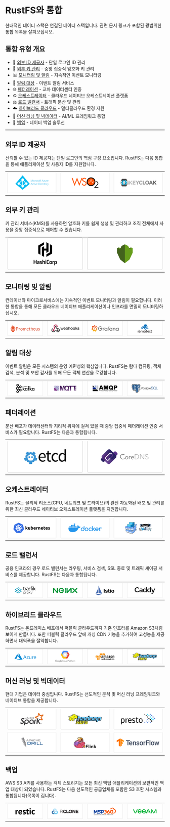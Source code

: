 # RustFS와 통합

현대적인 데이터 스택은 연결된 데이터 스택입니다. 관련 문서 링크가 포함된 광범위한 통합 목록을 살펴보십시오.

## 통합 유형 개요

- 👥 [외부 ID 제공자](#외부-id-제공자) - 단일 로그인 ID 관리
- 🔐 [외부 키 관리](#외부-키-관리) - 중앙 집중식 암호화 키 관리
- 📊 [모니터링 및 알림](#모니터링-및-알림) - 지속적인 이벤트 모니터링
- 🔔 [알림 대상](#알림-대상) - 이벤트 알림 서비스
- 🌐 [페더레이션](#페더레이션) - 교차 데이터센터 인증
- ⚙️ [오케스트레이터](#오케스트레이터) - 클라우드 네이티브 오케스트레이션 플랫폼
- ⚖️ [로드 밸런서](#로드-밸런서) - 트래픽 분산 및 관리
- ☁️ [하이브리드 클라우드](#하이브리드-클라우드) - 멀티클라우드 환경 지원
- 🤖 [머신 러닝 및 빅데이터](#머신-러닝-및-빅데이터) - AI/ML 프레임워크 통합
- 💾 [백업](#백업) - 데이터 백업 솔루션

---

## 외부 ID 제공자

신뢰할 수 있는 ID 제공자는 단일 로그인의 핵심 구성 요소입니다. RustFS는 다음 통합을 통해 애플리케이션 및 사용자 ID를 지원합니다.

| | | |
|---|---|---|
| ![ID 제공자 1](./images/identity-1.png) | ![ID 제공자 2](./images/identity-2.png) | ![ID 제공자 3](./images/identity-3.png) |

## 외부 키 관리

키 관리 서비스(KMS)를 사용하면 암호화 키를 쉽게 생성 및 관리하고 조직 전체에서 사용을 중앙 집중식으로 제어할 수 있습니다.

| | |
|---|---|
| ![키 관리 1](./images/kms-1.png) | ![키 관리 2](./images/kms-2.png) |

## 모니터링 및 알림

컨테이너와 마이크로서비스에는 지속적인 이벤트 모니터링과 알림이 필요합니다. 이러한 통합을 통해 모든 클라우드 네이티브 애플리케이션이나 인프라를 면밀히 모니터링하십시오.

| | | | |
|---|---|---|---|
| ![모니터링 1](./images/monitoring-1.png) | ![모니터링 2](./images/monitoring-2.png) | ![모니터링 3](./images/monitoring-3.png) | ![모니터링 4](./images/monitoring-4.png) |

## 알림 대상

이벤트 알림은 모든 시스템의 운영 예민성의 핵심입니다. RustFS는 람다 컴퓨팅, 객체 검색, 분석 및 보안 감사를 위해 모든 객체 연산을 로깅합니다.

| | | | |
|---|---|---|---|
| ![알림 1](./images/notification-1.png) | ![알림 2](./images/notification-2.png) | ![알림 3](./images/notification-3.png) | ![알림 4](./images/notification-4.png) |

## 페더레이션

분산 배포가 데이터센터와 지리적 위치에 걸쳐 있을 때 중앙 집중식 페더레이션 인증 서비스가 필요합니다. RustFS는 다음과 통합됩니다.

| | |
|---|---|
| ![페더레이션 1](./images/federation-1.png) | ![페더레이션 2](./images/federation-2.png) |

## 오케스트레이터

RustFS는 물리적 리소스(CPU, 네트워크 및 드라이브)의 완전 자동화된 배포 및 관리를 위한 최신 클라우드 네이티브 오케스트레이션 플랫폼을 지원합니다.

| | | |
|---|---|---|
| ![오케스트레이터 1](./images/orchestrator-1.png) | ![오케스트레이터 2](./images/orchestrator-2.png) | ![오케스트레이터 3](./images/orchestrator-3.png) |

## 로드 밸런서

공용 인프라의 경우 로드 밸런서는 라우팅, 서비스 검색, SSL 종료 및 트래픽 셰이핑 서비스를 제공합니다. RustFS는 다음과 통합됩니다.

| | | | |
|---|---|---|---|
| ![로드 밸런서 1](./images/loadbalancer-1.png) | ![로드 밸런서 2](./images/loadbalancer-2.png) | ![로드 밸런서 3](./images/loadbalancer-3.png) | ![로드 밸런서 4](./images/loadbalancer-4.png) |

## 하이브리드 클라우드

RustFS는 온프레미스 배포에서 퍼블릭 클라우드까지 기존 인프라를 Amazon S3처럼 보이게 만듭니다. 또한 퍼블릭 클라우드 앞에 캐싱 CDN 기능을 추가하여 고성능을 제공하면서 대역폭을 절약합니다.

| | | | |
|---|---|---|---|
| ![하이브리드 클라우드 1](./images/hybrid-1.png) | ![하이브리드 클라우드 2](./images/hybrid-2.png) | ![하이브리드 클라우드 3](./images/hybrid-3.png) | ![하이브리드 클라우드 4](./images/hybrid-4.png) |

## 머신 러닝 및 빅데이터

현대 기업은 데이터 중심입니다. RustFS는 선도적인 분석 및 머신 러닝 프레임워크와 네이티브 통합을 제공합니다.

| | | |
|---|---|---|
| ![머신 러닝 1](./images/ml-1.png) | ![머신 러닝 2](./images/ml-2.png) | ![머신 러닝 3](./images/ml-3.png) |
| ![머신 러닝 4](./images/ml-4.png) | ![머신 러닝 5](./images/ml-5.png) | ![머신 러닝 6](./images/ml-6.png) |

## 백업

AWS S3 API를 사용하는 객체 스토리지는 모든 최신 백업 애플리케이션의 보편적인 백업 대상이 되었습니다. RustFS는 다음 선도적인 공급업체를 포함한 S3 호환 시스템과 통합됩니다(목록이 깁니다).

| | | | |
|---|---|---|---|
| ![백업 1](./images/backup-1.png) | ![백업 2](./images/backup-2.png) | ![백업 3](./images/backup-3.png) | ![백업 4](./images/backup-4.png) |